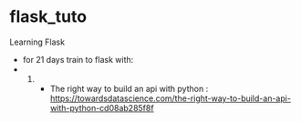 # flask_tuto
Learning Flask
- for 21 days train to flask with:
- 1) - The right way to build an api with python : https://towardsdatascience.com/the-right-way-to-build-an-api-with-python-cd08ab285f8f
